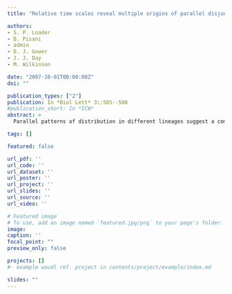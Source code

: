 ```yaml
---
title: "Relative time scales reveal multiple origins of parallel disjunct distributions of African caecilian amphibians"

authors:
- S. P. Loader
- D. Pisani
- admin
- D. J. Gower
- J. J. Day
- M. Wilkinson

date: "2007-10-01T00:00:00Z"
doi: ""

publication_types: ["2"]
publication: In *Biol Lett* 3\:505--508
#publication_short: In *ICW*
abstract: >
  Parallel patterns of distribution in different lineages suggest a common cause. Explanations in terms of a single biogeographic event often imply contemporaneous diversifications. Phylogenies with absolute time scales provide the most obvious means of testing temporal components of biogeographic hypotheses but, in their absence, the sequence of diversification events and whether any could have been contemporaneous can be tested with relative date estimates. Tests using relative time scales have been largely overlooked, but because they do not require the calibration upon which absolute time scales depend, they make a large amount of existing molecular data of use to historical biogeography and may also be helpful when calibration is possible but uncertain. We illustrate the use of relative dating by testing the hypothesis that parallel, disjunct east/west distributions in three independent lineages of African caecilians have a common cause. We demonstrate that at least two biogeographic events are implied by molecular data. Relative dating analysis reveals the potential complexity of causes of parallel distributions and cautions against inferring common cause from common spatial patterns without considering the temporal dimension.

tags: []

featured: false

url_pdf: ''
url_code: ''
url_dataset: ''
url_poster: ''
url_project: ''
url_slides: ''
url_source: ''
url_video: ''

# Featured image
# To use, add an image named `featured.jpg/png` to your page's folder.
image:
caption: ''
focal_point: ""
preview_only: false

projects: []
#- example woudl ref. project in contents/project/example/index.md

slides: ""
---
```


